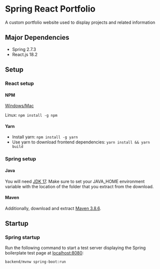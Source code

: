 # Spring React Portfolio
A custom portfolio website used to display projects and related information

## Major Dependencies
 - Spring 2.7.3
 - React.js 18.2

## Setup
### React setup
#### NPM
[Windows/Mac](https://nodejs.org/en/download/)

Linux: `npm install -g npm`

#### Yarn
 - Install yarn: `npm install -g yarn`
 - Use yarn to download frontend dependencies: `yarn install && yarn build`

### Spring setup
#### Java
You will need [JDK 17](https://www.oracle.com/java/technologies/downloads/#java17). Make sure to set your JAVA\_HOME environment variable with the location of the folder that you extract from the download.
#### Maven
Additionally, download and extract [Maven 3.8.6](https://maven.apache.org/download.cgi).

## Startup
### Spring startup
Run the following command to start a test server displaying the Spring boilerplate test page at [localhost:8080](localhost:8080):
```bash
backend/mvnw spring-boot:run
```

